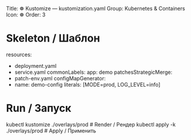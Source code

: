 Title: ☸️ Kustomize — kustomization.yaml
Group: Kubernetes & Containers
Icon: ☸️
Order: 3

# Skeleton / Шаблон
resources:
  - deployment.yaml
  - service.yaml
commonLabels:
  app: demo
patchesStrategicMerge:
  - patch-env.yaml
configMapGenerator:
  - name: demo-config
    literals: [MODE=prod, LOG_LEVEL=info]

# Run / Запуск
kubectl kustomize ./overlays/prod                                 # Render / Рендер
kubectl apply -k ./overlays/prod                                  # Apply / Применить

